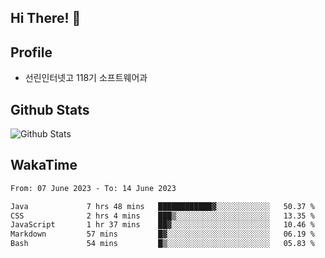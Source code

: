 ## Hi There! 👋

## Profile

-   선린인터넷고 118기 소프트웨어과

## Github Stats

![Github Stats](https://github-readme-stats.vercel.app/api/top-langs/?username=NY0510&theme=tokyonight&hide_border=true&layout=compact)

## WakaTime

<!--START_SECTION:waka-->

```txt
From: 07 June 2023 - To: 14 June 2023

Java             7 hrs 48 mins   ████████████▓░░░░░░░░░░░░   50.37 %
CSS              2 hrs 4 mins    ███▒░░░░░░░░░░░░░░░░░░░░░   13.35 %
JavaScript       1 hr 37 mins    ██▓░░░░░░░░░░░░░░░░░░░░░░   10.46 %
Markdown         57 mins         █▓░░░░░░░░░░░░░░░░░░░░░░░   06.19 %
Bash             54 mins         █▒░░░░░░░░░░░░░░░░░░░░░░░   05.83 %
```

<!--END_SECTION:waka-->
